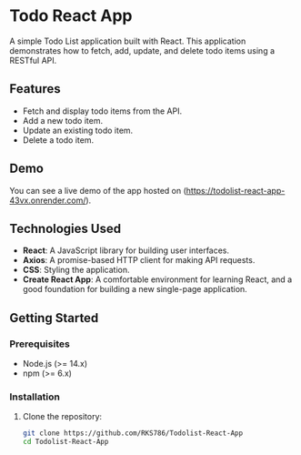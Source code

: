 # Todo React App

A simple Todo List application built with React. This application demonstrates how to fetch, add, update, and delete todo items using a RESTful API.

## Features

- Fetch and display todo items from the API.
- Add a new todo item.
- Update an existing todo item.
- Delete a todo item.

## Demo

You can see a live demo of the app hosted on (https://todolist-react-app-43vx.onrender.com/).

## Technologies Used

- **React**: A JavaScript library for building user interfaces.
- **Axios**: A promise-based HTTP client for making API requests.
- **CSS**: Styling the application.
- **Create React App**: A comfortable environment for learning React, and a good foundation for building a new single-page application.

## Getting Started

### Prerequisites

- Node.js (>= 14.x)
- npm (>= 6.x)

### Installation

1. Clone the repository:

   ```bash
   git clone https://github.com/RKS786/Todolist-React-App
   cd Todolist-React-App
